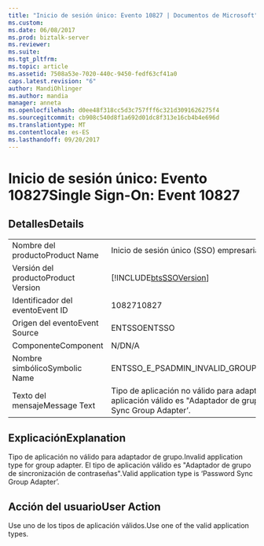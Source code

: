 ```yaml
---
title: "Inicio de sesión único: Evento 10827 | Documentos de Microsoft"
ms.custom: 
ms.date: 06/08/2017
ms.prod: biztalk-server
ms.reviewer: 
ms.suite: 
ms.tgt_pltfrm: 
ms.topic: article
ms.assetid: 7508a53e-7020-440c-9450-fedf63cf41a0
caps.latest.revision: "6"
author: MandiOhlinger
ms.author: mandia
manager: anneta
ms.openlocfilehash: d0ee48f318cc5d3c757fff6c321d3091626275f4
ms.sourcegitcommit: cb908c540d8f1a692d01dc8f313e16cb4b4e696d
ms.translationtype: MT
ms.contentlocale: es-ES
ms.lasthandoff: 09/20/2017
---
```

# <a name="single-sign-on-event-10827"></a><span data-ttu-id="c4eac-102">Inicio de sesión único: Evento 10827</span><span class="sxs-lookup"><span data-stu-id="c4eac-102">Single Sign-On: Event 10827</span></span>
## <a name="details"></a><span data-ttu-id="c4eac-103">Detalles</span><span class="sxs-lookup"><span data-stu-id="c4eac-103">Details</span></span>  
  
|||  
|-|-|  
|<span data-ttu-id="c4eac-104">Nombre del producto</span><span class="sxs-lookup"><span data-stu-id="c4eac-104">Product Name</span></span>|<span data-ttu-id="c4eac-105">Inicio de sesión único (SSO) empresarial</span><span class="sxs-lookup"><span data-stu-id="c4eac-105">Enterprise Single Sign-On</span></span>|  
|<span data-ttu-id="c4eac-106">Versión del producto</span><span class="sxs-lookup"><span data-stu-id="c4eac-106">Product Version</span></span>|[!INCLUDE[btsSSOVersion](../includes/btsssoversion-md.md)]|  
|<span data-ttu-id="c4eac-107">Identificador del evento</span><span class="sxs-lookup"><span data-stu-id="c4eac-107">Event ID</span></span>|<span data-ttu-id="c4eac-108">10827</span><span class="sxs-lookup"><span data-stu-id="c4eac-108">10827</span></span>|  
|<span data-ttu-id="c4eac-109">Origen del evento</span><span class="sxs-lookup"><span data-stu-id="c4eac-109">Event Source</span></span>|<span data-ttu-id="c4eac-110">ENTSSO</span><span class="sxs-lookup"><span data-stu-id="c4eac-110">ENTSSO</span></span>|  
|<span data-ttu-id="c4eac-111">Componente</span><span class="sxs-lookup"><span data-stu-id="c4eac-111">Component</span></span>|<span data-ttu-id="c4eac-112">N/D</span><span class="sxs-lookup"><span data-stu-id="c4eac-112">N/A</span></span>|  
|<span data-ttu-id="c4eac-113">Nombre simbólico</span><span class="sxs-lookup"><span data-stu-id="c4eac-113">Symbolic Name</span></span>|<span data-ttu-id="c4eac-114">ENTSSO_E_PSADMIN_INVALID_GROUP_ADAPTER_TYPE</span><span class="sxs-lookup"><span data-stu-id="c4eac-114">ENTSSO_E_PSADMIN_INVALID_GROUP_ADAPTER_TYPE</span></span>|  
|<span data-ttu-id="c4eac-115">Texto del mensaje</span><span class="sxs-lookup"><span data-stu-id="c4eac-115">Message Text</span></span>|<span data-ttu-id="c4eac-116">Tipo de aplicación no válido para adaptador de grupo.</span><span class="sxs-lookup"><span data-stu-id="c4eac-116">Invalid application type for group adapter.</span></span> <span data-ttu-id="c4eac-117">El tipo de aplicación válido es "Adaptador de grupo de sincronización de contraseñas".</span><span class="sxs-lookup"><span data-stu-id="c4eac-117">Valid application type is ‘Password Sync Group Adapter’.</span></span>|  
  
## <a name="explanation"></a><span data-ttu-id="c4eac-118">Explicación</span><span class="sxs-lookup"><span data-stu-id="c4eac-118">Explanation</span></span>  
 <span data-ttu-id="c4eac-119">Tipo de aplicación no válido para adaptador de grupo.</span><span class="sxs-lookup"><span data-stu-id="c4eac-119">Invalid application type for group adapter.</span></span> <span data-ttu-id="c4eac-120">El tipo de aplicación válido es "Adaptador de grupo de sincronización de contraseñas".</span><span class="sxs-lookup"><span data-stu-id="c4eac-120">Valid application type is ‘Password Sync Group Adapter’.</span></span>  
  
## <a name="user-action"></a><span data-ttu-id="c4eac-121">Acción del usuario</span><span class="sxs-lookup"><span data-stu-id="c4eac-121">User Action</span></span>  
 <span data-ttu-id="c4eac-122">Use uno de los tipos de aplicación válidos.</span><span class="sxs-lookup"><span data-stu-id="c4eac-122">Use one of the valid application types.</span></span>